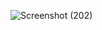 
![Screenshot (202)](https://github.com/Maheshmurali/WebPages/assets/142912554/399f2fce-ab33-4e4c-b3d4-5019c58ae807)
